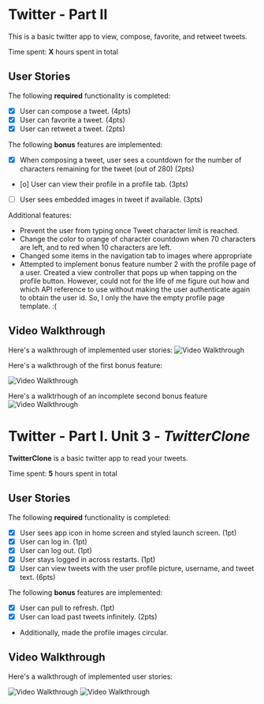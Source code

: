 # Twitter - Part II

This is a basic twitter app to view, compose, favorite, and retweet tweets.

Time spent: **X** hours spent in total

## User Stories

The following **required** functionality is completed:

- [x] User can compose a tweet. (4pts)
- [x] User can favorite a tweet. (4pts)
- [x] User can retweet a tweet. (2pts)

The following **bonus** features are implemented:

- [x] When composing a tweet, user sees a countdown for the number of characters remaining for the tweet (out of 280) (2pts)
- [o] User can view their profile in a profile tab. (3pts)
- [ ] User sees embedded images in tweet if available. (3pts)

Additional features:
- Prevent the user from typing once Tweet character limit is reached.
- Change the color to orange of character countdown when 70 characters are left, and to red when 10 characters are left.
- Changed some items in the navigation tab to images where appropriate
- Attempted to implement bonus feature number 2 with the profile page of a user. Created a view controller that pops up when tapping on the profile button. However, could not for the life of me figure out how and which API reference to use without making the user authenticate again to obtain the user id. So, I only the have the empty profile page template. :(



## Video Walkthrough

Here's a walkthrough of implemented user stories:
<img src='http://g.recordit.co/OSPv0ZOJKE.gif' title='Video Walkthrough' width='' alt='Video Walkthrough' />

Here's a walkthrough of the first bonus feature:

<img src='http://g.recordit.co/BadT7KOetL.gif' title='Video Walkthrough' width='' alt='Video Walkthrough' />

Here's a walktrhough of an incomplete second bonus feature 
<img src='http://g.recordit.co/BadT7KOetL.gif' title='Video Walkthrough' width='' alt='Video Walkthrough' />

# Twitter - Part I. Unit 3 - *TwitterClone*

**TwitterClone** is a basic twitter app to read your tweets.

Time spent: **5** hours spent in total

## User Stories

The following **required** functionality is completed:

- [x] User sees app icon in home screen and styled launch screen. (1pt)
- [x] User can log in. (1pt)
- [x] User can log out. (1pt)
- [x] User stays logged in across restarts. (1pt)
- [x] User can view tweets with the user profile picture, username, and tweet text. (6pts)

The following **bonus** features are implemented:

- [x] User can pull to refresh. (1pt)
- [x] User can load past tweets infinitely. (2pts)

- Additionally, made the profile images circular.

## Video Walkthrough

Here's a walkthrough of implemented user stories:

<img src='http://g.recordit.co/z8DeTMxoTY.gif' title='Video Walkthrough 1' width='' alt='Video Walkthrough' />

<img src='http://g.recordit.co/EU8ElQs6XL.gif' title='Video Walkthrough 2' width='' alt='Video Walkthrough' />

